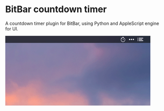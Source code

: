 # BitBar countdown timer

A countdown timer plugin for BitBar, using Python and AppleScript engine for UI.

<img src="screenshot.gif" />
